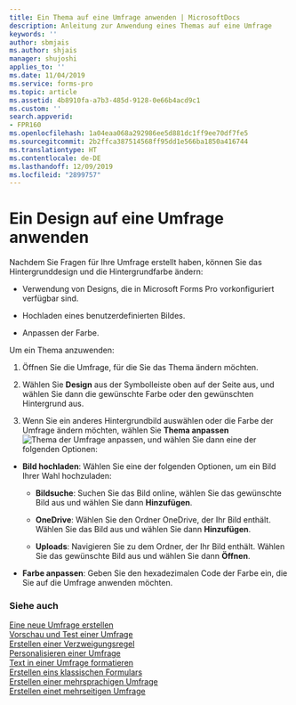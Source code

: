 ```yaml
---
title: Ein Thema auf eine Umfrage anwenden | MicrosoftDocs
description: Anleitung zur Anwendung eines Themas auf eine Umfrage
keywords: ''
author: sbmjais
ms.author: shjais
manager: shujoshi
applies_to: ''
ms.date: 11/04/2019
ms.service: forms-pro
ms.topic: article
ms.assetid: 4b8910fa-a7b3-485d-9128-0e66b4acd9c1
ms.custom: ''
search.appverid:
- FPR160
ms.openlocfilehash: 1a04eaa068a292986ee5d881dc1ff9ee70df7fe5
ms.sourcegitcommit: 2b2ffca387514568ff95dd1e566ba1850a416744
ms.translationtype: HT
ms.contentlocale: de-DE
ms.lasthandoff: 12/09/2019
ms.locfileid: "2899757"
---
```

# <a name="apply-a-theme-to-a-survey"></a>Ein Design auf eine Umfrage anwenden

Nachdem Sie Fragen für Ihre Umfrage erstellt haben, können Sie das Hintergrunddesign und die Hintergrundfarbe ändern:

-   Verwendung von Designs, die in Microsoft Forms Pro vorkonfiguriert verfügbar sind.

-   Hochladen eines benutzerdefinierten Bildes.

-   Anpassen der Farbe.

Um ein Thema anzuwenden:

1.  Öffnen Sie die Umfrage, für die Sie das Thema ändern möchten.

2.  Wählen Sie **Design** aus der Symbolleiste oben auf der Seite aus, und wählen Sie dann die gewünschte Farbe oder den gewünschten Hintergrund aus.

3.  Wenn Sie ein anderes Hintergrundbild auswählen oder die Farbe der Umfrage ändern möchten, wählen Sie **Thema anpassen** ![Thema der Umfrage anpassen](media/customize-theme.png "Anpassen des Designs der Umfrage"), und wählen Sie dann eine der folgenden Optionen:

- **Bild hochladen**: Wählen Sie eine der folgenden Optionen, um ein Bild Ihrer Wahl hochzuladen:

    - **Bildsuche**: Suchen Sie das Bild online, wählen Sie das gewünschte Bild aus und wählen Sie dann **Hinzufügen**.

    - **OneDrive**: Wählen Sie den Ordner OneDrive, der Ihr Bild enthält. Wählen Sie das Bild aus und wählen Sie dann **Hinzufügen**.

    - **Uploads**: Navigieren Sie zu dem Ordner, der Ihr Bild enthält. Wählen Sie das gewünschte Bild aus und wählen Sie dann **Öffnen**.

- **Farbe anpassen**: Geben Sie den hexadezimalen Code der Farbe ein, die Sie auf die Umfrage anwenden möchten.

### <a name="see-also"></a>Siehe auch

[Eine neue Umfrage erstellen](create-new-survey.md)<br>
[Vorschau und Test einer Umfrage](preview-test-survey.md)<br>
[Erstellen einer Verzweigungsregel](create-branching-rule.md)<br>
[Personalisieren einer Umfrage](personalize-survey.md)<br>
[Text in einer Umfrage formatieren](survey-text-format.md)<br>
[Erstellen eins klassischen Formulars](create-classic-form.md)<br>
[Erstellen einer mehrsprachigen Umfrage](create-multilingual-survey.md)<br>
[Erstellen einet mehrseitigen Umfrage](create-multipage-survey.md)
